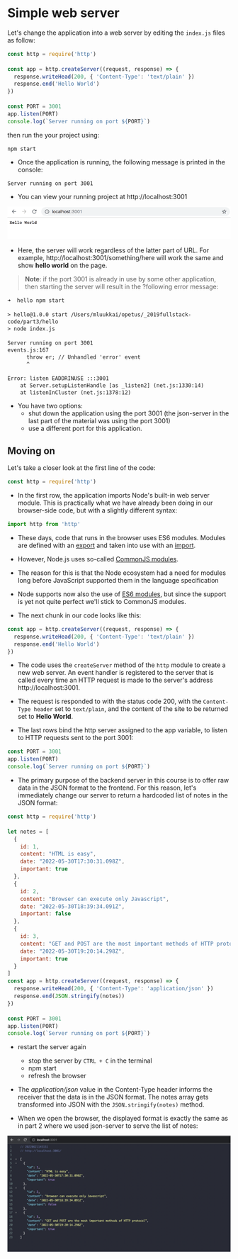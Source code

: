 # Simple web server

Let's change the application into a web server by editing the `index.js` files as follow:

```js
const http = require('http')

const app = http.createServer((request, response) => {
  response.writeHead(200, { 'Content-Type': 'text/plain' })
  response.end('Hello World')
})

const PORT = 3001
app.listen(PORT)
console.log(`Server running on port ${PORT}`)
```

then run the your project using:

```
npm start
```

- Once the application is running, the following message is printed in the console:

```
Server running on port 3001
```

- You can view your running project at http://localhost:3001

<img src="./server hello world.png" alt="hello world"> 

- Here, the server will work regardless of the latter part of URL. For example, http://localhost:3001/something/here will work the same and show **hello world** on the page.

>**Note**: if the port 3001 is already in use by some other application, then starting the server will result in the ?following error message:

```
➜  hello npm start

> hello@1.0.0 start /Users/mluukkai/opetus/_2019fullstack-code/part3/hello
> node index.js

Server running on port 3001
events.js:167
      throw er; // Unhandled 'error' event
      ^

Error: listen EADDRINUSE :::3001
    at Server.setupListenHandle [as _listen2] (net.js:1330:14)
    at listenInCluster (net.js:1378:12)
```

- You have two options: 
    - shut down the application using the port 3001 (the json-server in the last part of the material was using the port 3001)
    - use a different port for this application.


## Moving on
Let's take a closer look at the first line of the code:

```js
const http = require('http')
```

- In the first row, the application imports Node's built-in web server module. This is practically what we have already been doing in our browser-side code, but with a slightly different syntax:

```js
import http from 'http'
```

- These days, code that runs in the browser uses ES6 modules. Modules are defined with an [export](https://developer.mozilla.org/en-US/docs/Web/JavaScript/Reference/Statements/export) and taken into use with an [import](https://developer.mozilla.org/en-US/docs/Web/JavaScript/Reference/Statements/import).

- However, Node.js uses so-called [CommonJS modules](https://nodejs.org/docs/latest/api/modules.html#modules-commonjs-modules).

- The reason for this is that the Node ecosystem had a need for modules long before JavaScript supported them in the language specification

- Node supports now also the use of [ES6 modules](https://nodejs.org/api/esm.html#modules-ecmascript-modules), but since the support is yet not quite perfect we'll stick to CommonJS modules.

- The next chunk in our code looks like this: 
```js
const app = http.createServer((request, response) => {
  response.writeHead(200, { 'Content-Type': 'text/plain' })
  response.end('Hello World')
})
```
- The code uses the `createServer` method of the `http` module to create a new web server. An event handler is registered to the server that is called every time an HTTP request is made to the server's address http://localhost:3001.

- The request is responded to with the status code 200, with the `Content-Type header` set to `text/plain`, and the content of the site to be returned set to **Hello World**.

- The last rows bind the http server assigned to the app variable, to listen to HTTP requests sent to the port 3001:

```js
const PORT = 3001
app.listen(PORT)
console.log(`Server running on port ${PORT}`)
```

- The primary purpose of the backend server in this course is to offer raw data in the JSON format to the frontend. For this reason, let's immediately change our server to return a hardcoded list of notes in the JSON format:

```js
const http = require('http')

let notes = [
  {
    id: 1,
    content: "HTML is easy",
    date: "2022-05-30T17:30:31.098Z",
    important: true
  },
  {
    id: 2,
    content: "Browser can execute only Javascript",
    date: "2022-05-30T18:39:34.091Z",
    important: false
  },
  {
    id: 3,
    content: "GET and POST are the most important methods of HTTP protocol",
    date: "2022-05-30T19:20:14.298Z",
    important: true
  }
]
const app = http.createServer((request, response) => {
  response.writeHead(200, { 'Content-Type': 'application/json' })
  response.end(JSON.stringify(notes))
})

const PORT = 3001
app.listen(PORT)
console.log(`Server running on port ${PORT}`)
```
- restart the server again
    - stop the server by `CTRL + C` in the terminal
    - npm start
    - refresh the browser

- The *application/json* value in the Content-Type header informs the receiver that the data is in the JSON format. The notes array gets transformed into JSON with the `JSON.stringify(notes)` method.

- When we open the browser, the displayed format is exactly the same as in part 2 where we used json-server to serve the list of notes:

<img src="./server json.png" alt="server showing data like json-server">

